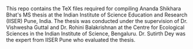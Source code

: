 This repo contains the TeX files required for compiling Ananda Shikhara Bhat's MS thesis at the Indian Institute of Science Education and Research (IISER) Pune, India. The thesis was conducted under the supervision of Dr. Vishwesha Guttal and Dr. Rohini Balakrishnan at the Centre for Ecological Sciences in the Indian Institute of Science, Bengaluru. Dr. Sutirth Dey was the expert from IISER Pune who evaluated the thesis.
